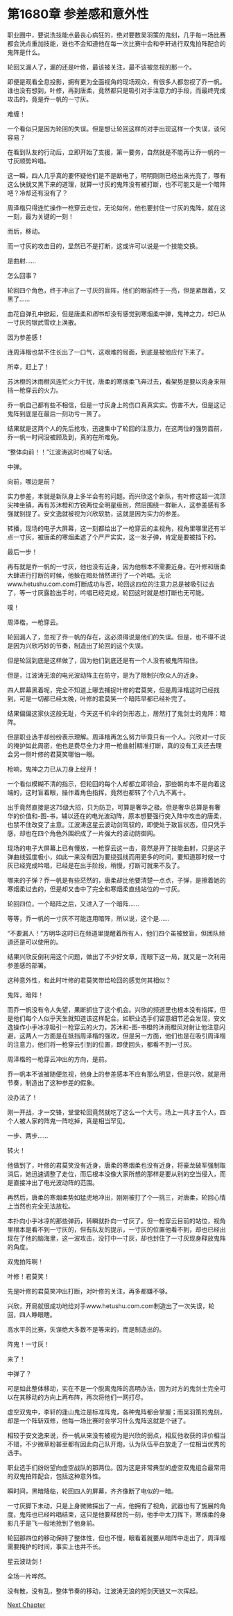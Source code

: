 # 第1680章 参差感和意外性

职业圈中，要说洗技能点最丧心病狂的，绝对要数吴羽策的鬼刻，几乎每一场比赛都会洗点重加技能，谁也不会知道他在每一次比赛中会和李轩进行双鬼拍阵配合的鬼阵是什么。

轮回又漏人了，漏的还是叶修，最该被关注，最不该被忽视的那一个。

即便是观看全息投影，拥有更为全面视角的现场观众，有很多人都忽视了乔一帆。谁也没有想到，叶修，再到唐柔，竟然都只是吸引对手注意力的手段，而最终完成攻击的，竟是乔一帆的一寸灰。

难缠！

一个看似只是因为轮回的失误。但是想让轮回这样的对手出现这样一个失误，谈何容易？

在看到队友的行动后，立即开始了支援，第一要务，自然就是不能再让乔一帆的一寸灰顺势吟唱。

这一瞬，四人几乎真的要怀疑他们是不是断电了，明明刚刚已经出来光亮了，哪有这么快就又黑下来的道理，就算一寸灰的鬼阵没有被打断，也不可能又是一个暗阵吧？冷却还有没有了？

周泽楷只得连忙操作一枪穿云走位，无论如何，他也要封住一寸灰的鬼阵，就在这一刻，最为关键的一刻！

而后，移动。

而一寸灰的攻击目的，显然已不是打断，这或许可以说是一个技能交换。

是曲射……

怎么回事？

轮回四个角色，终于冲出了一寸灰的盲阵，他们的眼前终于一亮，但是紧跟着，又黑了……

血花自弹孔中掀起，但是唐柔和*图*书却没有感觉到寒烟柔中弹，鬼神之力，却已从一寸灰的银武雪纹上涣散。

因为参差感！

连周泽楷也禁不住长出了一口气，这艰难的局面，到底是被他应付下来了。

所幸，赶上了！

苏沐橙的沐雨橙风连忙火力干扰，唐柔的寒烟柔飞奔过去，看架势是要以肉身来阻挡一枪穿云的火力。

乔一帆自己都有些不相信，但是一寸灰身上的伤口真真实实。伤害不大，但是这记鬼阵到底是在最后一刻功亏一篑了。

结果就是这两个人的先后抢攻，迅速集中了轮回的注意力，在这两位的强势面前，乔一帆一时间没被顾及到，真的在所难免。

“整体向前！！”江波涛这时也喊了句话。

中弹。

向前，哪边是前？

实力参差，本就是新队身上多半会有的问题。而兴欣这个新队，有叶修这超一流顶尖神坐镇，再有苏沐橙和方锐两位全明星级别，然后围绕一群新人，这参差感有多强就别提了。安文逸就被视为兴欣软肋，这就是因为实力的参差。

转播，现场的电子大屏幕，这一刻都给出了一枪穿云的主视角，视角里哪里还有半点一寸灰，被唐柔的寒烟柔遮了个严严实实，这一发子弹，肯定是要被挡下的。

最后一步！

再有就是乔一帆的一寸灰，他也没有近身，因为他根本不需要近身。在叶修和唐柔大肆进行打断的时候，他躲在暗处悄然进行了一个吟唱。无论www.hetushu.com.com打断成功与否，轮回这四位的注意力总是被吸引过去了，等一寸灰露脸出手时，吟唱已经完成，轮回这时就是想打断也无可能。

噗！

周泽楷，一枪穿云。

轮回漏人了，忽视了乔一帆的存在，这必须得说是他们的失误。但是，也不得不说是因为兴欣巧妙的节奏，制造出了轮回的这个失误。

但是轮回到底是这样做了，因为他们到底还是有一个人没有被鬼阵陷住。

但是，江波涛无浪的电光波动阵主在防守，是为了限制兴欣众人的近身。

四人屏幕黑着呢，完全不知道上哪去捕捉叶修的君莫笑，但是周泽楷这时已经找到，可是一切都已经太晚，叶修的君莫笑一个暗阵早都已经补完了。

结果偏偏这家伙这般无耻，今天这千机伞的剑形态上，居然打了鬼剑士的鬼阵：暗阵。

但是职业选手却纷纷表示理解。周泽楷再怎么努力毕竟只有一个人。兴欣对一寸灰的掩护如此周密，他也是费尽全力才用一枪曲射|精准打断，真的没有工夫还去理会另一侧叶修的君莫笑哪怕一眼。

枪响，鬼神之力已从刀身上绽开！

一个看似模糊不清的指示，但轮回的每个人却都立即领会，那些朝向本不是向着这端的，这时盲着眼，操作着角色指挥，竟然也都转了个八九不离十。

出手竟然直接是这75级大招，只为防卫，可算是奢华之极。但是奢华总算是有奢华的价值和-图-书，辅以还在的电光波动阵，原本想要强行突入阵中攻击的唐柔，也禁不住改变了主意。江波涛这星云波动剑驾驭的，即使处于致盲状态，但只凭手感，却也在四个角色外围织成了一片强大的波动防御网。

现场的电子大屏幕上已有慢放，一枪穿云这一击，竟然是开了技能曲射，只是这子弹曲线弧度极小，如此一来没有因为要绕弧线而用更多的时间，要知道那时候一寸灰已经完成吟唱，已经是在出手阶段，稍慢，打断可就来不及了。

哪来的子弹？乔一帆是有些茫然的，唐柔却比他要清楚一点点，子弹，是擦着她的寒烟柔过去的，但是却又击中了完全和寒烟柔直线站位的一寸灰。

轮回四位，一个暗阵之后，又进入了一个暗阵……

等等，乔一帆的一寸灰不可能连用暗阵，所以说，这个是……

“不要漏人！”方明华这时已在频道里提醒着所有人，他们四个虽被致盲，但团队频道还是可以使用的。

结果兴欣反倒利用这个问题，做出了不少好文章，而眼下这一局，就又是一次利用参差感的部署。

这种意外性，和此时叶修的君莫笑带给轮回的感觉何其相似？

鬼阵，暗阵！

而乔一帆没有令人失望，果断抓住了这个机会。兴欣的频道里也根本没有指挥，但是他们每个人似乎天生就知道该这样配合。如职业选手们留意细节还会发现，安文逸操作小手冰凉吸引一枪穿云的火力，苏沐和-图-书橙的沐雨橙风对射让他注意闪避，这两人一方面是在抵挡周泽楷的强攻，但是另一方面，他们也是在吸引周泽楷的注意力，他们将一枪穿云引到的位置，即使回头，都看不到一寸灰。

周泽楷的一枪穿云冲出的方向，是前。

乔一帆本不该被随便忽视，他身上的参差感本不应有那么明显，但是兴欣，就是用节奏，制造出了这种参差的假象。

没办法了！

刚一开战，才一交锋，堂堂轮回竟然就吃了这么一个大亏。场上一共才五个人，四个人被人家的阵鬼一阵吃掉，真是相当罕见。

一步、两步……

转火！

他做到了，叶修的君莫笑没有近身，唐柔的寒烟柔也没有近身，将豪龙破军强制取消后，她迅速调整了走位，而后根本没像大家所想的那样是要从别的空当侵入，而是直接冲出了电光波动阵的范围。

再然后，唐柔的寒烟柔势如猛虎地冲出，刚刚被打了个一挑三，对唐柔，轮回心情上当然也完全无法放松。

本扑向小手冰凉的那些弹药，转瞬就扑向一寸灰了。但一枪穿云目前的站位，视角里根本是看不到一寸灰的，但有队友的提示，一寸灰的位置他看不到，却也已经出现在了他的脑海里，这一波攻击，没打中一寸灰，却也封住了一寸灰现身释放鬼阵的角度。

双鬼拍阵啊！

叶修！君莫笑！

先是叶修的君莫笑冲出打断，对叶修的关注，再多都嫌不够。

兴欣，开局就很成功地给对手www.hetushu.com.com制造出了一次失误，轮回，四人睁眼瞎。

高水平的比赛，失误绝大多数不是等来的，而是制造出的。

阵鬼！一寸灰！

来了！

中弹了？

可是如此整体移动，实在不是一个脱离鬼阵的高明办法，因为对方的鬼剑士完全可以在其移动的方向上再布阵，再次将他们一网打尽。

虚空双鬼中，李轩的逢山鬼泣是标准阵鬼，各种鬼阵都会掌握；而吴羽策的鬼刻，却是一个阵斩双修，他每一场比赛时会学习什么鬼阵这就是个谜了。

相较于安文逸来说，乔一帆从来没有被视为是兴欣的弱点，相反他收获的评价相当不错，不少微草粉甚至都有因此向己队开炮，认为队伍平白放走了一位相当优秀的选手。

职业选手们纷纷望向虚空战队的那两位。因为这是非常典型的虚空双鬼组合最常用的双鬼拍阵配合，包括这种意外性。

瞬时间，黑暗降临，轮回四人的屏幕，齐齐像断了电似的一暗。

一寸灰脚下未动，只是上身微微探出了一点，他拥有了视角，武器也有了施展的角度，鬼阵也已经吟唱结束，这只是他要释放的一刻，他手中太刀挥下，寒烟柔的身影几乎是飞一般地抢到了他身前。

轮回那四位的移动保持了整体性，但也不慢，眼看着就要从暗阵中走出了，周泽楷需要掩护的时间，事实上也并不长。

星云波动剑！

全场一片哗然。

没有散，没有乱，整体节奏的移动，江波涛无浪的短剑天链又一次挥起。



[Next Chapter](%E7%AC%AC1681%E7%AB%A0%20%E8%81%8C%E4%B8%9A%E7%BA%A7%E9%A1%B6%E5%B0%96%E5%BA%94%E5%AF%B9.md)